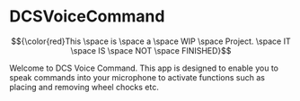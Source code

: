 # DCSVoiceCommand

$${\color{red}This \space is \space a \space WIP \space Project. \space IT \space IS \space NOT \space FINISHED}$$

Welcome to DCS Voice Command. 
This app is designed to enable you to speak commands into your microphone to activate functions such as placing and removing wheel chocks etc.
